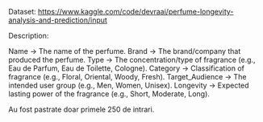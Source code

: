 Dataset:
https://www.kaggle.com/code/devraai/perfume-longevity-analysis-and-prediction/input

Description:

Name → The name of the perfume.
Brand → The brand/company that produced the perfume.
Type → The concentration/type of fragrance (e.g., Eau de Parfum, Eau de Toilette, Cologne).
Category → Classification of fragrance (e.g., Floral, Oriental, Woody, Fresh).
Target_Audience → The intended user group (e.g., Men, Women, Unisex).
Longevity → Expected lasting power of the fragrance (e.g., Short, Moderate, Long).

Au fost pastrate doar primele 250 de intrari.
